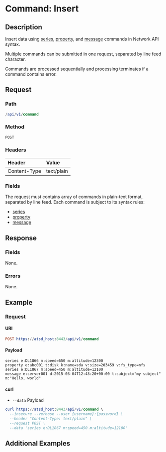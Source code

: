 # Command: Insert

## Description

Insert data using [series](/api/network/series.md), [property](/api/network/property.md), and [message](/api/network/message.md) commands in Network API syntax.

Multiple commands can be submitted in one request, separated by line feed character.

Commands are processed sequentially and processing terminates if a command contains error.

## Request

### Path

```elm
/api/v1/command
```

### Method

```
POST 
```

### Headers

|**Header**|**Value**|
|:---|:---|
| Content-Type | text/plain |

### Fields

The request must contains array of commands in plain-text format, separated by line feed. Each command is subject to its syntax rules:

* [series](/api/network/series.md)
* [property](/api/network/property.md)
* [message](/api/network/message.md)

## Response

### Fields

None.

### Errors

None.

## Example

### Request

#### URI

```elm
POST https://atsd_host:8443/api/v1/command
```

#### Payload

```ls
series e:DL1866 m:speed=650 m:altitude=12300
property e:abc001 t:disk k:name=sda v:size=203459 v:fs_type=nfs
series e:DL1867 m:speed=450 m:altitude=12100
message e:server001 d:2015-03-04T12:43:20+00:00 t:subject="my subject" m:"Hello, world"
```

#### curl

* `--data` Payload

```elm
curl https://atsd_host:8443/api/v1/command \
  --insecure --verbose --user {username}:{password} \
  --header "Content-Type: text/plain" \
  --request POST \
  --data 'series e:DL1867 m:speed=450 m:altitude=12100'
  ```

## Additional Examples



